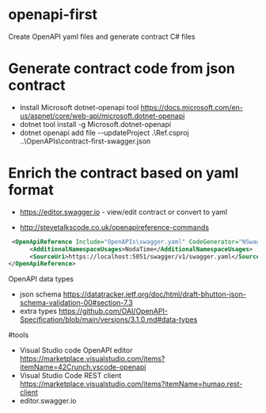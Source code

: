 # openapi-first

Create OpenAPI yaml files and generate contract C# files

# Generate contract code from json contract

- Install Microsoft dotnet-openapi tool
    https://docs.microsoft.com/en-us/aspnet/core/web-api/microsoft.dotnet-openapi
- dotnet tool install -g Microsoft.dotnet-openapi
- dotnet openapi add file --updateProject .\Ref.csproj ..\OpenAPIs\contract-first-swagger.json

# Enrich the contract based on yaml format

- https://editor.swagger.io - view/edit contract or convert to yaml

- http://stevetalkscode.co.uk/openapireference-commands
```xml
 <OpenApiReference Include="OpenAPIs\swagger.yaml" CodeGenerator="NSwagCSharp"  Link="OpenAPIs\swagger.yaml" Options="/DateType:NodaTime.LocalDate /GenerateOptionalPropertiesAsNullable:true /GenerateNullableReferenceTypes:true" Namespace="WebApiFromTemplate" AdditionalNamespaceUsages="NodaTime">
      <AdditionalNamespaceUsages>NodaTime</AdditionalNamespaceUsages>
      <SourceUri>https://localhost:5051/swagger/v1/swagger.yaml</SourceUri>
</OpenApiReference>
```

OpenAPI data types
 - json schema https://datatracker.ietf.org/doc/html/draft-bhutton-json-schema-validation-00#section-7.3
 - extra types https://github.com/OAI/OpenAPI-Specification/blob/main/versions/3.1.0.md#data-types

#tools
- Visual Studio code OpenAPI editor https://marketplace.visualstudio.com/items?itemName=42Crunch.vscode-openapi
- Visual Studio Code REST client https://marketplace.visualstudio.com/items?itemName=humao.rest-client
- editor.swagger.io